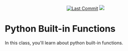 <p align="center"> 
<a href="https://github.com/ivineettiwari"><img src="https://img.shields.io/static/v1?logo=github&label=maintainer&message=milaan9&color=ff3300" alt="Last Commit"/></a> 
<a href="https://hits.seeyoufarm.com"><img src="https://hits.seeyoufarm.com/api/count/incr/badge.svg?url=https%3A%2F%2Fgithub.com%2Fmilaan9%2F/tree/main/002_Python_Functions_Built_in&count_bg=%231DC92C&title_bg=%23555555&icon=&icon_color=%23E7E7E7&title=views&edge_flat=false"/></a>
</p> 
<!--<img src="https://badges.pufler.dev/contributors/milaan9/01_Python_Introduction?size=50&padding=5&bots=true" alt="milaan9"/>-->
 
 
# Python Built-in Functions

In this class, you'll learn about python built-in functions.
